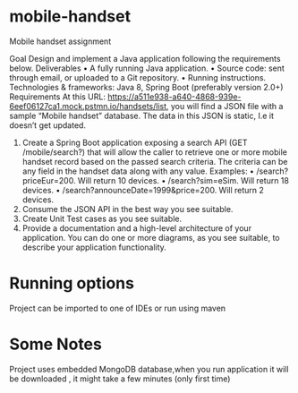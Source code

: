 # mobile-handset
Mobile handset assignment

Goal
Design and implement a Java application following the requirements below.
Deliverables
• A fully running Java application.
• Source code: sent through email, or uploaded to a Git repository.
• Running instructions.
Technologies & frameworks:
Java 8, Spring Boot (preferably version 2.0+)
Requirements
At this URL: https://a511e938-a640-4868-939e-6eef06127ca1.mock.pstmn.io/handsets/list,
you will find a JSON file with a sample “Mobile handset” database. The data in this JSON is
static, I.e it doesn’t get updated.
1. Create a Spring Boot application exposing a search API (GET /mobile/search?) that will
allow the caller to retrieve one or more mobile handset record based on the passed
search criteria.
The criteria can be any field in the handset data along with any value. Examples:
• /search?priceEur=200. Will return 10 devices.
• /search?sim=eSim. Will return 18 devices.
• /search?announceDate=1999&price=200. Will return 2 devices.
2. Consume the JSON API in the best way you see suitable.
3. Create Unit Test cases as you see suitable.
4. Provide a documentation and a high-level architecture of your application. You can
do one or more diagrams, as you see suitable, to describe your application functionality.

# Running options
Project can be imported to one of IDEs or run using maven 

# Some Notes
Project uses embedded MongoDB database,when you run application it will be downloaded , it might take a few minutes (only first time)
